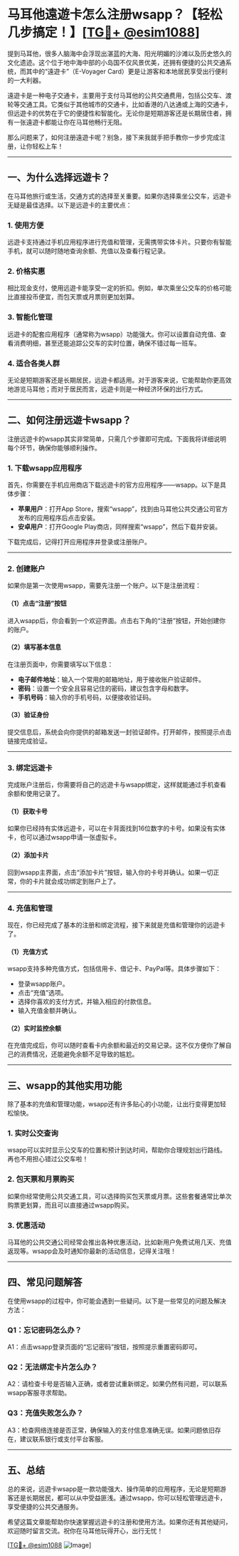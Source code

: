 # 马耳他遠遊卡怎么注册wsapp？【轻松几步搞定！】[[TG💪+ @esim1088](https://t.me/s/esim1088)]

提到马耳他，很多人脑海中会浮现出湛蓝的大海、阳光明媚的沙滩以及历史悠久的文化遗迹。这个位于地中海中部的小岛国不仅风景优美，还拥有便捷的公共交通系统，而其中的“遠遊卡”（E-Voyager Card）更是让游客和本地居民享受出行便利的一大利器。

遠遊卡是一种电子交通卡，主要用于支付马耳他的公共交通费用，包括公交车、渡轮等交通工具。它类似于其他城市的交通卡，比如香港的八达通或上海的交通卡，但远遊卡的优势在于它的便捷性和智能化。无论你是短期游客还是长期居住者，拥有一张遠遊卡都能让你在马耳他畅行无阻。

那么问题来了，如何注册遠遊卡呢？别急，接下来我就手把手教你一步步完成注册，让你轻松上车！

---

## 一、为什么选择远遊卡？

在马耳他旅行或生活，交通方式的选择至关重要。如果你选择乘坐公交车，远遊卡无疑是最佳选择。以下是远遊卡的主要优点：

### 1. **使用方便**
远遊卡支持通过手机应用程序进行充值和管理，无需携带实体卡片。只要你有智能手机，就可以随时随地查询余额、充值以及查看行程记录。

### 2. **价格实惠**
相比现金支付，使用远遊卡能享受一定的折扣。例如，单次乘坐公交车的价格可能比直接投币便宜，而包天票或月票则更加划算。

### 3. **智能化管理**
远遊卡的配套应用程序（通常称为wsapp）功能强大。你可以设置自动充值、查看消费明细，甚至还能追踪公交车的实时位置，确保不错过每一班车。

### 4. **适合各类人群**
无论是短期游客还是长期居民，远遊卡都适用。对于游客来说，它能帮助你更高效地游览马耳他；而对于居民而言，远遊卡则是一种经济环保的出行方式。

---

## 二、如何注册远遊卡wsapp？

注册远遊卡的wsapp其实非常简单，只需几个步骤即可完成。下面我将详细说明每个环节，确保你能够顺利操作。

### 1. **下载wsapp应用程序**

首先，你需要在手机应用商店下载远遊卡的官方应用程序——wsapp。以下是具体步骤：

- **苹果用户**：打开App Store，搜索“wsapp”，找到由马耳他公共交通公司官方发布的应用程序后点击安装。
- **安卓用户**：打开Google Play商店，同样搜索“wsapp”，然后下载并安装。

下载完成后，记得打开应用程序并登录或注册账户。

---

### 2. **创建账户**

如果你是第一次使用wsapp，需要先注册一个账户。以下是注册流程：

#### （1）点击“注册”按钮
进入wsapp后，你会看到一个欢迎界面。点击右下角的“注册”按钮，开始创建你的账户。

#### （2）填写基本信息
在注册页面中，你需要填写以下信息：
- **电子邮件地址**：输入一个常用的邮箱地址，用于接收账户验证邮件。
- **密码**：设置一个安全且容易记住的密码，建议包含字母和数字。
- **手机号码**：输入你的手机号码，以便接收验证码。

#### （3）验证身份
提交信息后，系统会向你提供的邮箱发送一封验证邮件。打开邮件，按照提示点击链接完成验证。

---

### 3. **绑定远遊卡**

完成账户注册后，你需要将自己的远遊卡与wsapp绑定，这样就能通过手机查看余额和使用记录了。

#### （1）获取卡号
如果你已经持有实体远遊卡，可以在卡背面找到16位数字的卡号。如果没有实体卡，也可以通过wsapp申请一张虚拟卡。

#### （2）添加卡片
回到wsapp主界面，点击“添加卡片”按钮，输入你的卡号并确认。如果一切正常，你的卡片就会成功绑定到账户上了。

---

### 4. **充值和管理**

现在，你已经完成了基本的注册和绑定流程，接下来就是充值和管理你的远遊卡了。

#### （1）充值方式
wsapp支持多种充值方式，包括信用卡、借记卡、PayPal等。具体步骤如下：
- 登录wsapp账户。
- 点击“充值”选项。
- 选择你喜欢的支付方式，并输入相应的付款信息。
- 输入充值金额并确认。

#### （2）实时监控余额
在充值完成后，你可以随时查看卡内余额和最近的交易记录。这不仅方便你了解自己的消费情况，还能避免余额不足导致的尴尬。

---

## 三、wsapp的其他实用功能

除了基本的充值和管理功能，wsapp还有许多贴心的小功能，让出行变得更加轻松愉快。

### 1. **实时公交查询**
wsapp可以实时显示公交车的位置和预计到达时间，帮助你合理规划出行路线。再也不用担心错过公交车啦！

### 2. **包天票和月票购买**
如果你经常使用公共交通工具，可以选择购买包天票或月票。这些套餐通常比单次购票更划算，而且可以直接通过wsapp购买。

### 3. **优惠活动**
马耳他的公共交通公司经常会推出各种优惠活动，比如新用户免费试用几天、充值返现等。wsapp会及时通知你最新的活动信息，记得关注哦！

---

## 四、常见问题解答

在使用wsapp的过程中，你可能会遇到一些疑问。以下是一些常见的问题及解决方法：

### Q1：忘记密码怎么办？
A1：点击wsapp登录页面的“忘记密码”按钮，按照提示重置密码即可。

### Q2：无法绑定卡片怎么办？
A2：请检查卡号是否输入正确，或者尝试重新绑定。如果仍然有问题，可以联系wsapp客服寻求帮助。

### Q3：充值失败怎么办？
A3：检查网络连接是否正常，确保输入的支付信息准确无误。如果问题依旧存在，建议联系银行或支付平台客服。

---

## 五、总结

总的来说，远遊卡wsapp是一款功能强大、操作简单的应用程序，无论是短期游客还是长期居民，都可以从中受益匪浅。通过wsapp，你可以轻松管理远遊卡，享受便捷的公共交通服务。

希望这篇文章能帮助你快速掌握远遊卡的注册和使用方法。如果你还有其他疑问，欢迎随时留言交流。祝你在马耳他玩得开心，出行无忧！

[[TG💪+ @esim1088](https://t.me/s/esim1088) ![Image](https://i.postimg.cc/4NQfJmqS/Snipaste-2025-05-13-00-14-12.png)]